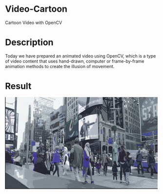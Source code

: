 # Video-Cartoon
Cartoon Video with OpenCV
# Description
Today we have prepared an animated video using OpenCV, 
which is a type of video content that uses hand-drawn,
computer or frame-by-frame animation methods to create the illusion of movement.
# Result

<img src="https://github.com/asadbek002/Video-Cartoon/blob/master/result.screen.jpg" width="500" height="300">
